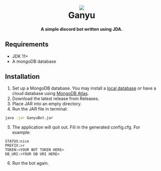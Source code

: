<h1 align="center">
    <a href="https://discord.com/api/oauth2/authorize?client_id=926821629324046407&permissions=8&scope=bot%20applications.commands">
        <img src="https://cdn.discordapp.com/attachments/1075443722512244786/1090412896909008996/resized.png">
    </a>
  <br>
    Ganyu
  <br>
 </h1>
<h4 align="center">A simple discord bot written using JDA.</h4>

## Requirements
- JDK 11+
- A mongoDB database

## Installation

1. Set up a MongoDB database. You may install a [local database](https://www.mongodb.com/docs/manual/administration/install-community/) or have a cloud database using [MongoDB Atlas](https://www.mongodb.com/atlas/database).
2. Download the latest release from Releases.
3. Place JAR into an empty directory.
4. Run the JAR file in terminal:
```bash
java -jar GanyuBot.jar
```
5. The application will quit out. Fill in the generated config.cfg. For example:
```
STATUS:nice
PREFIX:>r
TOKEN:<YOUR BOT TOKEN HERE>
DB_URI:<YOUR DB URI HERE>
```
6. Run the bot again.
